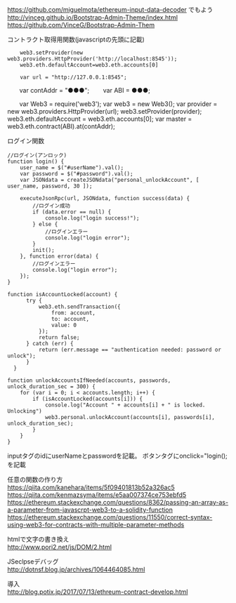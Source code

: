 https://github.com/miguelmota/ethereum-input-data-decoder
でもよう  
http://vinceg.github.io/Bootstrap-Admin-Theme/index.html  
https://github.com/VinceG/Bootstrap-Admin-Them

 コントラクト取得用関数(javascriptの先頭に記載)  
 
        web3.setProvider(new web3.providers.HttpProvider('http://localhost:8545'));
        web3.eth.defaultAccount=web3.eth.accounts[0]
        
        var url = "http://127.0.0.1:8545";
        var contAddr = "●●●";
        var ABI = ●●●;
        
        var Web3 = require('web3');
        var web3 = new Web3();
        var provider = new web3.providers.HttpProvider(url);
        web3.setProvider(provider);
        web3.eth.defaultAccount = web3.eth.accounts[0];
        var master = web3.eth.contract(ABI).at(contAddr);
 
ログイン関数  

    //ログイン(アンロック)
    function login() {
        user_name = $("#userName").val();
        var password = $("#password").val();
        var JSONdata = createJSONdata("personal_unlockAccount", [ user_name, password, 30 ]);

        executeJsonRpc(url, JSONdata, function success(data) {
            //ログイン成功
            if (data.error == null) {
                console.log("login success!");
            } else {
                //ログインエラー
                console.log("login error");
            }
            init();
        }, function error(data) {
            //ログインエラー
            console.log("login error");
        });
    }
    
    function isAccountLocked(account) {
          try {
              web3.eth.sendTransaction({
                  from: account,
                  to: account,
                  value: 0
              });
              return false;
          } catch (err) {
              return (err.message == "authentication needed: password or unlock");
          }
      }

    function unlockAccountsIfNeeded(accounts, passwords, unlock_duration_sec = 300) {
        for (var i = 0; i < accounts.length; i++) {
            if (isAccountLocked(accounts[i])) {
                console.log("Account " + accounts[i] + " is locked. Unlocking")
                web3.personal.unlockAccount(accounts[i], passwords[i], unlock_duration_sec);
            }
        }
    }
    
inputタグのidにuserNameとpasswordを記載。
ボタンタグにonclick="login();を記載

任意の関数の作り方
https://qiita.com/kanehara/items/5f09401813b52a326ac5  
https://qiita.com/kenmazsyma/items/e5aa007374ce753ebfd5  
https://ethereum.stackexchange.com/questions/8362/passing-an-array-as-a-parameter-from-javascrpt-web3-to-a-solidity-function
https://ethereum.stackexchange.com/questions/11550/correct-syntax-using-web3-for-contracts-with-multiple-parameter-methods


htmlで文字の書き換え  
http://www.pori2.net/js/DOM/2.html

JSeclpseデバッグ  
http://dotnsf.blog.jp/archives/1064464085.html

導入  
http://blog.potix.jp/2017/07/13/ethreum-contract-develop.html
